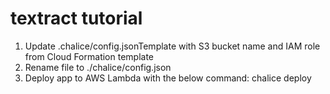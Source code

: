 # textract tutorial

1) Update .chalice/config.jsonTemplate with S3 bucket name and IAM role from Cloud Formation template
2) Rename file to ./chalice/config.json
3) Deploy app to AWS Lambda with the below command:
chalice deploy

